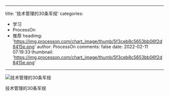 
---
title: '技术管理的30条军规'
categories: 
 - 学习
 - ProcessOn
 - 推荐
headimg: 'https://img.processon.com/chart_image/thumb/5f3ceb8c5653bb06f2d8415e.png'
author: ProcessOn
comments: false
date: 2022-02-11 07:19:33
thumbnail: 'https://img.processon.com/chart_image/thumb/5f3ceb8c5653bb06f2d8415e.png'
---

<div>   
<img class="thumb" alt="技术管理的30条军规" src="https://img.processon.com/chart_image/thumb/5f3ceb8c5653bb06f2d8415e.png" referrerpolicy="no-referrer">
<p>技术管理的30条军规</p>  
</div>
            